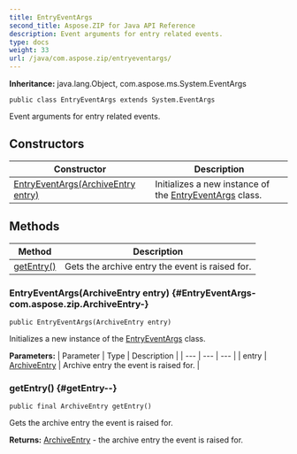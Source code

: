```yaml
---
title: EntryEventArgs
second_title: Aspose.ZIP for Java API Reference
description: Event arguments for entry related events.
type: docs
weight: 33
url: /java/com.aspose.zip/entryeventargs/
---
```


**Inheritance:**
java.lang.Object, com.aspose.ms.System.EventArgs
```
public class EntryEventArgs extends System.EventArgs
```

Event arguments for entry related events.
## Constructors

| Constructor | Description |
| --- | --- |
| [EntryEventArgs(ArchiveEntry entry)](#EntryEventArgs-com.aspose.zip.ArchiveEntry-) | Initializes a new instance of the [EntryEventArgs](../../com.aspose.zip/entryeventargs) class. |
## Methods

| Method | Description |
| --- | --- |
| [getEntry()](#getEntry--) | Gets the archive entry the event is raised for. |
### EntryEventArgs(ArchiveEntry entry) {#EntryEventArgs-com.aspose.zip.ArchiveEntry-}
```
public EntryEventArgs(ArchiveEntry entry)
```


Initializes a new instance of the [EntryEventArgs](../../com.aspose.zip/entryeventargs) class.

**Parameters:**
| Parameter | Type | Description |
| --- | --- | --- |
| entry | [ArchiveEntry](../../com.aspose.zip/archiveentry) | Archive entry the event is raised for. |

### getEntry() {#getEntry--}
```
public final ArchiveEntry getEntry()
```


Gets the archive entry the event is raised for.

**Returns:**
[ArchiveEntry](../../com.aspose.zip/archiveentry) - the archive entry the event is raised for.
